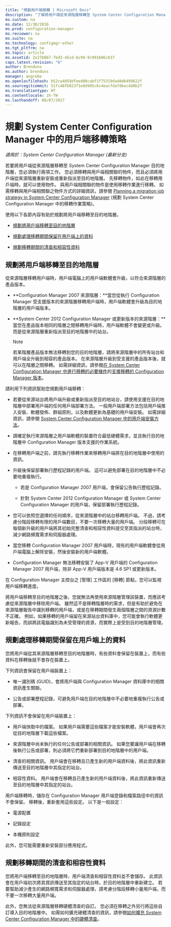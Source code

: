```yaml
---
title: "規劃用戶端移轉 | Microsoft Docs"
description: "了解將用戶端從來源階層移轉至 System Center Configuration Manager 目的地階層的工作。"
ms.custom: na
ms.date: 12/30/2016
ms.prod: configuration-manager
ms.reviewer: na
ms.suite: na
ms.technology: configmgr-other
ms.tgt_pltfrm: na
ms.topic: article
ms.assetid: 2e27b0b7-7bd3-45cd-bc99-9c991606c637
caps.latest.revision: "6"
author: Brenduns
ms.author: brenduns
manager: angrobe
ms.openlocfilehash: b52ca4059dfeed08cabf1f75319da40d6499622f
ms.sourcegitcommit: 51fc48fb023f1e8d995c6c4eacfda7dbec4d0b2f
ms.translationtype: HT
ms.contentlocale: zh-TW
ms.lasthandoff: 08/07/2017
---
```

# <a name="plan-a-client-migration-strategy-in-system-center-configuration-manager"></a>規劃 System Center Configuration Manager 中的用戶端移轉策略

*適用於：System Center Configuration Manager (最新分支)*

若要將用戶端從來源階層移轉至 System Center Configuration Manager 目的地階層，您必須執行兩項工作。 您必須移轉與用戶端相關聯的物件，而且必須將用戶端從來源階層重新安裝或重新指派至目的地階層。 先移轉物件，如此在移轉用戶端時，就可以使用物件。 與用戶端相關聯的物件是使用移轉作業進行移轉。 如需移轉與用戶端相關聯之物件方式的詳細資訊，請參閱 [Planning a migration job strategy in System Center Configuration Manager](../../core/migration/planning-a-migration-job-strategy.md) (規劃 System Center Configuration Manager 中的移轉作業策略)。  

 使用以下各節內容有助於規劃將用戶端移轉至目的地階層。  

-   [規劃將用戶端移轉至目的地階層](#Planning_for_Client_Agent_Migration)  

-   [規劃處理移轉期間保留在用戶端上的資料](#Planning_for_Client_Data_Migration)  

-   [規劃移轉期間的清查和相容性資料](#Planning_for_Inventory_data_migration)  

##  <a name="Planning_for_Client_Agent_Migration"></a> 規劃將用戶端移轉至目的地階層  
 從來源階層移轉用戶端時，用戶端電腦上的用戶端軟體會升級，以符合來源階層的產品版本。  

-   **Configuration Manager 2007 來源階層：**當您從執行 Configuration Manager 受支援版本的來源階層移轉用戶端時，用戶端軟體會升級為目的地階層的用戶端版本。  

-   **System Center 2012 Configuration Manager 或更新版本的來源階層：**當您在產品版本相同的階層之間移轉用戶端時，用戶端軟體不會變更或升級。 而是從來源階層重新指派至目的地階層中的站台。  

    > [!NOTE]  
    >  若某階層產品版本無法移轉到您的目的地階層，請將來源階層中的所有站台和用戶端全升級到相容的產品版本。 在來源階層升級到受支援的產品版本後，就可以在階層之間移轉。 如需詳細資訊，請參閱[在 System Center Configuration Manager 中進行移轉的必要條件](../../core/migration/prerequisites-for-migration.md)的[支援移轉的 Configuration Manager 版本](../../core/migration/prerequisites-for-migration.md#BKMK_SupportedMigrationVersions)。  

請利用下列資訊幫助您規劃用戶端移轉：  

-   若要從來源站台將用戶端升級或重新指派至目的地站台，請使用支援在目的地階層中部署用戶端的任何用戶端部署方法。 一般用戶端部署方法包括用戶端推入安裝、軟體發佈、群組原則，以及軟體更新為基礎的用戶端安裝。 如需詳細資訊，請參閱 [System Center Configuration Manager 中的用戶端安裝方法](../../core/clients/deploy/plan/client-installation-methods.md)。  

-   請確定執行來源階層之用戶端軟體的裝置符合最低硬體需求，並且執行目的地階層中 Configuration Manager 版本支援的作業系統。  

-   在移轉用戶端之前，請先執行移轉作業來移轉用戶端將在目的地階層中使用的資訊。  

-   升級後保留部署執行歷程記錄的用戶端。 這可以避免部署在目的地階層中不必要地重複執行。  

    -   若是 Configuration Manager 2007 用戶端，會保留公告執行歷程記錄。  

    -   針對 System Center 2012 Configuration Manager 或 System Center Configuration Manager 的用戶端，保留部署執行歷程記錄。  

-   您可以依照您選擇的任何順序，從來源階層中的站台移轉用戶端。 不過，請考慮分階段移轉有限的用戶端數目，不要一次移轉大量的用戶端。 分段移轉可在每個新升級的用戶端將其初始完整清查和相容性資料提交至其指派的站台時，減少網路頻寬需求和伺服器處理。  

-   當您移轉 Configuration Manager 2007 用戶端時，現有的用戶端軟體會從用戶端電腦上解除安裝，然後安裝新的用戶端軟體。  

-   Configuration Manager 無法移轉安裝了 App-V 用戶端的 Configuration Manager 2007 用戶端，除非 App-V 用戶端版本是 4.6 SP1 或更新版本。  

在 Configuration Manager 主控台之 [管理] 工作區的 [移轉] 節點，您可以監視用戶端移轉進度。  

將用戶端移轉至目的地階層之後，您就無法再使用來源階層管理該裝置，而應該考慮從來源階層中移除用戶端。 雖然這不是移轉階層時的需求，但是有助於避免在來源階層報告中識別移轉的用戶端，或是在移轉期間發生兩個階層之間的資源計數不正確。 例如，如果移轉的用戶端留在來源站台資料庫中，您可能會執行軟體更新報告，而誤將該電腦識別為未受管理的資源，而實際上是受到目的地階層管理。  

##  <a name="Planning_for_Client_Data_Migration"></a> 規劃處理移轉期間保留在用戶端上的資料  
您將用戶端從其來源階層移轉至目的地階層時，有些資料會保留在裝置上，而有些資料在移轉後就不會存在裝置上。  

下列資訊會保留在用戶端裝置上：  

-   唯一識別碼 (GUID)，會將用戶端與 Configuration Manager 資料庫中的相關資訊產生關聯。  

-   公告或部署歷程記錄，可避免用戶端在目的地階層中不必要地重複執行公告或部署。  

下列資訊不會保留在用戶端裝置上：  

-   用戶端快取中的檔案。 如果用戶端需要這些檔案才能安裝軟體，用戶端會再次從目的地階層下載這些檔案。  

-   來源階層中尚未執行的任何公告或部署的相關資訊。 如果您要讓用戶端在移轉後執行公告或部署，則必須將它們重新部署到目的地階層中的用戶端。  

-   清查的相關資訊。 用戶端會在移轉且已產生新的用戶端資料後，將此資訊重新傳送至目的地階層中其指定的站台。  

-   相容性資料。 用戶端會在移轉且已產生新的用戶端資料後，將此資訊重新傳送至目的地階層中其指定的站台。  

用戶端移轉時，儲存在 Configuration Manager 用戶端登錄和檔案路徑中的資訊不會保留。 移轉後，重新套用這些設定。 以下是一般設定：  

-   電源配置  

-   記錄設定  

-   本機原則設定  

此外，您可能需要重新安裝部分應用程式。  

##  <a name="Planning_for_Inventory_data_migration"></a> 規劃移轉期間的清查和相容性資料  
您將用戶端移轉至目的地階層時，用戶端清查和相容性資料並不會儲存。 此資訊會在用戶端初次將其資訊傳送至其指定的站台時，於目的地階層中重新建立。 若要幫助減少產生的網路頻寬需求和伺服器處理，請考慮分階段移轉小量用戶端，而不要一次移轉大量用戶端。  

 此外，您無法從來源階層移轉硬體清查的自訂。 您必須在移轉之外另行將這些自訂導入目的地階層中。 如需如何擴充硬體清查的資訊，請參閱[如何擴充 System Center Configuration Manager 中的硬體清查](../../core/clients/manage/inventory/configure-hardware-inventory.md)。  
